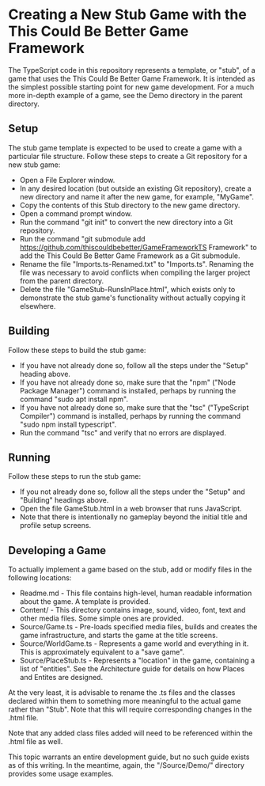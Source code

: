 Creating a New Stub Game with the This Could Be Better Game Framework
=====================================================================

The TypeScript code in this repository represents a template, or "stub", of a game that uses the This Could Be Better Game Framework.  It is intended as the simplest possible starting point for new game development.  For a much more in-depth example of a game, see the Demo directory in the parent directory.


Setup
-----

The stub game template is expected to be used to create a game with a particular file structure.  Follow these steps to create a Git repository for a new stub game:

* Open a File Explorer window.
* In any desired location (but outside an existing Git repository), create a new directory and name it after the new game, for example, "MyGame".
* Copy the contents of this Stub directory to the new game directory.
* Open a command prompt window.
* Run the command "git init" to convert the new directory into a Git repository.
* Run the command "git submodule add https://github.com/thiscouldbebetter/GameFrameworkTS Framework" to add the This Could Be Better Game Framework as a Git submodule.
* Rename the file "Imports.ts-Renamed.txt" to "Imports.ts".  Renaming the file was necessary to avoid conflicts when compiling the larger project from the parent directory.
* Delete the file "GameStub-RunsInPlace.html", which exists only to demonstrate the stub game's functionality without actually copying it elsewhere.


Building
--------

Follow these steps to build the stub game:

* If you have not already done so, follow all the steps under the "Setup" heading above.
* If you have not already done so, make sure that the "npm" ("Node Package Manager") command is installed, perhaps by running the command "sudo apt install npm".
* If you have not already done so, make sure that the "tsc" ("TypeScript Compiler") command is installed, perhaps by running the command "sudo npm install typescript".
* Run the command "tsc" and verify that no errors are displayed.


Running
-------

Follow these steps to run the stub game:

* If you not already done so, follow all the steps under the "Setup" and "Building" headings above.
* Open the file GameStub.html in a web browser that runs JavaScript.
* Note that there is intentionally no gameplay beyond the initial title and profile setup screens.


Developing a Game
-----------------

To actually implement a game based on the stub, add or modify files in the following locations:

* Readme.md - This file contains high-level, human readable information about the game.  A template is provided.
* Content/ - This directory contains image, sound, video, font, text and other media files.  Some simple ones are provided.
* Source/Game.ts - Pre-loads specified media files, builds and creates the game infrastructure, and starts the game at the title screens.
* Source/WorldGame.ts - Represents a game world and everything in it.  This is approximately equivalent to a "save game".
* Source/PlaceStub.ts - Represents a "location" in the game, containing a list of "entities".  See the Architecture guide for details on how Places and Entites are designed.

At the very least, it is advisable to rename the .ts files and the classes declared within them to something more meaningful to the actual game rather than "Stub".  Note that this will require corresponding changes in the .html file.

Note that any added class files added will need to be referenced within the .html file as well.

This topic warrants an entire development guide, but no such guide exists as of this writing.  In the meantime, again, the "/Source/Demo/" directory provides some usage examples.
